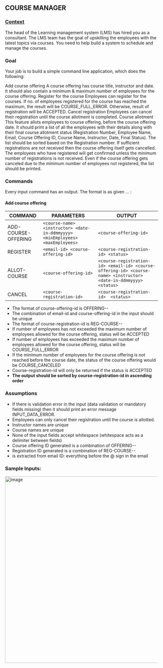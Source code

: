 ## COURSE MANAGER

### [Context](https://www.geektrust.com/challenge/course-scheduling?utm_campaign=atwc&utm_content=atwc&utm_medium=email&utm_source=product)
The head of the Learning management system (LMS) has hired you as a consultant. The LMS team has the goal of upskilling the employees with the latest topics via courses. You need to help build a system to schedule and manage the courses. 

### Goal
Your job is to build a simple command line application, which does the following:

Add course offering
A course offering has course title, instructor and date.
It should also contain a minimum & maximum number of employees for the course offering.
Register for the course
Employees can register for the courses.
If no. of employees registered for the course has reached the maximum, the result will be COURSE_FULL_ERROR.
Otherwise, result of registration will be ACCEPTED.
Cancel registration
Employees can cancel their registration until the course allotment is completed.
Course allotment
This feature allots employees to course offering, before the course offering date.
It should print a list of all the employees with their details along with their final course allotment status (Registration Number, Employee Name, Email, Course Offering ID, Course Name, Instructor, Date, Final Status). The list should be sorted based on the Registration number.
If sufficient registrations are not received then the course offering itself gets cancelled.
The employees who have registered will get confirmed unless the minimum number of registrations is not received.
Even if the course offering gets canceled due to the minimum number of employees not registered, the list should be printed. 


### Commands
Every input command has an output. The format is as given
<COMMAND> <parameter-1>...<parameter-n> :	<OUTPUT>

#### Add course offering 

| COMMAND              | PARAMETERS                                                                   | OUTPUT                                                                                                            |
|----------------------|------------------------------------------------------------------------------|-------------------------------------------------------------------------------------------------------------------|
| ADD-COURSE-OFFERING  | `<course-name> <instructor> <date-in-ddmmyyyy> <minEmployees> <maxEmployees>` | `<course-offering-id>`                                                                                            |
|REGISTER	 | `<email-id> <course-offering-id>`                                            | `<course-registration-id> <status>`                                                                               |
|ALLOT-COURSE	| `<course-offering-id>`                                                       | 	`<course-registration-id> <email-id> <course-offering-id> <course-name> <instructor> <date-in-ddmmyyyy> <status>` |
|CANCEL| `<course-registration-id>`| 	`<course-registration-id>  <status>`                                                                              |

- The format of course-offering-id is OFFERING-<COURSE-NAME>-<INSTRUCTOR>
-  The combination of email-id and course-offering-id in the input should be unique
-  The format of course-registration-id is REG-COURSE-<EMPLOYEE-NAME>-<COURSE-NAME>
-  If number of employees has not exceeded the maximum number of employees allowed for the course offering, status will be ACCEPTED
-  If number of employees has exceeded the maximum number of employees allowed for the course offering, status will be COURSE_FULL_ERROR
-  If the minimum number of employees for the course offering is not reached before the course date, the status of the course offering would be COURSE_CANCELED
-  Course-registration-id will only be returned if the status is ACCEPTED 
- **The output should be sorted by course-registration-id in ascending order**

### Assumptions
- If there is validation error in the input (data validation or mandatory fields missing) then it should print an error message INPUT_DATA_ERROR.
- Employees can only cancel their registration until the course is allotted.
- Instructor names are unique
- Course names are unique
- None of the input fields accept whitespace (whitespace acts as a delimiter between fields)
- Course offering ID generated is a combination of OFFERING-<COURSENAME>-<INSTRUCTORNAME>
- Registration ID generated is a combination of REG-COURSE-<EMPLOYEENAME>-<COURSENAME>
- <EMPLOYEENAME> is extracted from email ID: everything before the @ sign in the email 

### Sample Inputs: 
<img width="613" alt="image" src="https://github.com/lo0oper/CourseManager/assets/110278052/51e135c6-d96b-4cf0-9b07-4a71b27afb86">

